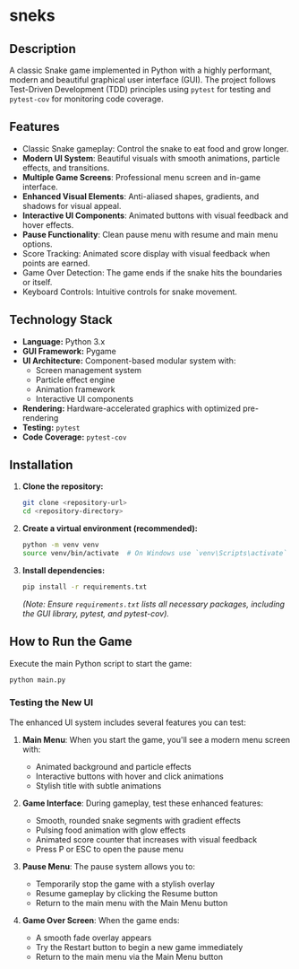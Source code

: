 # sneks

## Description

A classic Snake game implemented in Python with a highly performant, modern and beautiful graphical user interface (GUI). The project follows Test-Driven Development (TDD) principles using `pytest` for testing and `pytest-cov` for monitoring code coverage.

## Features

* Classic Snake gameplay: Control the snake to eat food and grow longer.
* **Modern UI System**: Beautiful visuals with smooth animations, particle effects, and transitions.
* **Multiple Game Screens**: Professional menu screen and in-game interface.
* **Enhanced Visual Elements**: Anti-aliased shapes, gradients, and shadows for visual appeal.
* **Interactive UI Components**: Animated buttons with visual feedback and hover effects.
* **Pause Functionality**: Clean pause menu with resume and main menu options.
* Score Tracking: Animated score display with visual feedback when points are earned.
* Game Over Detection: The game ends if the snake hits the boundaries or itself.
* Keyboard Controls: Intuitive controls for snake movement.

## Technology Stack

* **Language:** Python 3.x
* **GUI Framework:** Pygame
* **UI Architecture:** Component-based modular system with:
  * Screen management system
  * Particle effect engine
  * Animation framework
  * Interactive UI components
* **Rendering:** Hardware-accelerated graphics with optimized pre-rendering
* **Testing:** `pytest`
* **Code Coverage:** `pytest-cov`

## Installation

1. **Clone the repository:**

    ```bash
    git clone <repository-url>
    cd <repository-directory>
    ```

2. **Create a virtual environment (recommended):**

    ```bash
    python -m venv venv
    source venv/bin/activate  # On Windows use `venv\Scripts\activate`
    ```

3. **Install dependencies:**

    ```bash
    pip install -r requirements.txt
    ```

    *(Note: Ensure `requirements.txt` lists all necessary packages, including the GUI library, pytest, and pytest-cov).*

## How to Run the Game

Execute the main Python script to start the game:

```bash
python main.py
```

### Testing the New UI

The enhanced UI system includes several features you can test:

1. **Main Menu**: When you start the game, you'll see a modern menu screen with:
   * Animated background and particle effects
   * Interactive buttons with hover and click animations
   * Stylish title with subtle animations

2. **Game Interface**: During gameplay, test these enhanced features:
   * Smooth, rounded snake segments with gradient effects
   * Pulsing food animation with glow effects
   * Animated score counter that increases with visual feedback
   * Press P or ESC to open the pause menu

3. **Pause Menu**: The pause system allows you to:
   * Temporarily stop the game with a stylish overlay
   * Resume gameplay by clicking the Resume button
   * Return to the main menu with the Main Menu button

4. **Game Over Screen**: When the game ends:
   * A smooth fade overlay appears
   * Try the Restart button to begin a new game immediately
   * Return to the main menu via the Main Menu button

